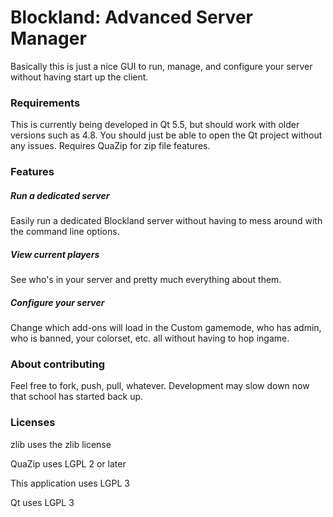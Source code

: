 # Blockland: Advanced Server Manager
Basically this is just a nice GUI to run, manage, and configure your server without having start up the client.

### Requirements
This is currently being developed in Qt 5.5, but should work with older versions such as 4.8.
You should just be able to open the Qt project without any issues.
Requires QuaZip for zip file features.

### Features
##### Run a dedicated server
Easily run a dedicated Blockland server without having to mess around with the command line options.
##### View current players
See who's in your server and pretty much everything about them.
##### Configure your server
Change which add-ons will load in the Custom gamemode, who has admin, who is banned, your colorset, etc. all without having to hop ingame.

### About contributing
Feel free to fork, push, pull, whatever. Development may slow down now that school has started back up.

### Licenses
zlib uses the zlib license

QuaZip uses LGPL 2 or later

This application uses LGPL 3

Qt uses LGPL 3